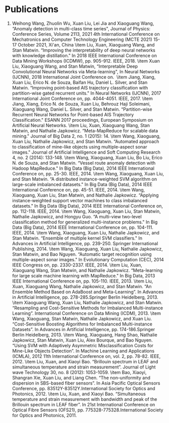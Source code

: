 # Publications
1. Weihong Wang, Zhuolin Wu, Xuan Liu, Lei Jia and Xiaoguang Wang, “Anomaly detection in multi-class time series", Journal of Physics: Conference Series, Volume 2113, 2021 4th International Conference on Mechatronics and Computer Technology Engineering (MCTE 2021) 15-17 October 2021, Xi'an, China
\item Liu, Xuan, Xiaoguang Wang, and Stan Matwin. “Improving the interpretability of deep neural networks with knowledge distillation." In 2018 IEEE International Conference on Data Mining Workshops (ICDMW), pp. 905-912. IEEE, 2018.
\item Xuan Liu, Xiaoguang Wang, and Stan Matwin, “Interpretable Deep Convolutional Neural Networks via Meta-learning", In Neural Networks (IJCNN), 2018 International Joint Conference on. 
\item Jiang, Xiang, Xuan Liu, Erico N. de Souza, Baifan Hu, Daniel L. Silver, and Stan Matwin. “Improving point-based AIS trajectory classification with partition-wise gated recurrent units." In Neural Networks (IJCNN), 2017 International Joint Conference on, pp. 4044-4051. IEEE, 2017.
\item Jiang, Xiang, Erico N. de Souza, Xuan Liu, Behrouz Haji Soleimani, Xiaoguang Wang, Daniel L. Silver, and Stan Matwin. “Partition-wise Recurrent Neural Networks for Point-based AIS Trajectory Classification." ESANN 2017 proceedings, European Symposium on Artificial Neural Networks.
\item Liu, Xuan, Xiaoguang Wang, Stan Matwin, and Nathalie Japkowicz. “Meta-MapReduce for scalable data mining." Journal of Big Data 2, no. 1 (2015): 14.
\item Wang, Xiaoguang, Xuan Liu, Nathalie Japkowicz, and Stan Matwin. “Automated approach to classification of mine-like objects using multiple-aspect sonar images." Journal of Artificial Intelligence and Soft Computing Research 4, no. 2 (2014): 133-148.
\item Wang, Xiaoguang, Xuan Liu, Bo Liu, Erico N. de Souza, and Stan Matwin. “Vessel route anomaly detection with Hadoop MapReduce." In Big Data (Big Data), 2014 IEEE International Conference on, pp. 25-30. IEEE, 2014.
\item Wang, Xiaoguang, Xuan Liu, and Stan Matwin. “A distributed instance-weighted SVM algorithm on large-scale imbalanced datasets." In Big Data (Big Data), 2014 IEEE International Conference on, pp. 45-51. IEEE, 2014.
\item Wang, Xiaoguang, Xuan Liu, Stan Matwin, and Nathalie Japkowicz. “Applying instance-weighted support vector machines to class imbalanced datasets." In Big Data (Big Data), 2014 IEEE International Conference on, pp. 112-118. IEEE, 2014.
\item Wang, Xiaoguang, Xuan Liu, Stan Matwin, Nathalie Japkowicz, and Hongyu Guo. “A multi-view two-level classification method for generalized multi-instance problems." In Big Data (Big Data), 2014 IEEE International Conference on, pp. 104-111. IEEE, 2014.
\item Wang, Xiaoguang, Xuan Liu, Nathalie Japkowicz, and Stan Matwin. “Ensemble of multiple kernel SVM classifiers." In Advances in Artificial Intelligence, pp. 239-250. Springer International Publishing, 2014.
\item Wang, Xiaoguang, Xuan Liu, Nathalie Japkowicz, Stan Matwin, and Bao Nguyen. “Automatic target recognition using multiple-aspect sonar images." In Evolutionary Computation (CEC), 2014 IEEE Congress on, pp. 2330-2337. IEEE, 2014.
\item Liu, Xuan, Xiaoguang Wang, Stan Matwin, and Nathalie Japkowicz. “Meta-learning for large scale machine learning with MapReduce." In Big Data, 2013 IEEE International Conference on, pp. 105-110. IEEE, 2013.
\item Liu, Xuan, Xiaoguang Wang, Nathalie Japkowicz, and Stan Matwin. “An Ensemble Method Based on AdaBoost and Meta-Learning”. In Advances in Artificial Intelligence, pp. 278-285.Springer Berlin Heidelberg, 2013.
\item Xiaoguang Wang, Xuan Liu, Nathalie Japkowicz, and Stan Matwin. “Resampling and Cost-Sensitive Methods for Imbalanced Multi-instance Learning”. International Conference on Data Mining (ICDM), 2013.
\item Wang, Xiaoguang, Stan Matwin, Nathalie Japkowicz, and Xuan Liu. “Cost-Sensitive Boosting Algorithms for Imbalanced Multi-instance Datasets”. In Advances in Artificial Intelligence, pp. 174-186.Springer Berlin Heidelberg, 2013.
\item Wang, Xiaoguang, Hang Shao, Nathalie Japkowicz, Stan Matwin, Xuan Liu, Alex Bourque, and Bao Nguyen. “Using SVM with Adaptively Asymmetric Misclassification Costs for Mine-Like Objects Detection”. In Machine Learning and Applications (ICMLA), 2012 11th International Conference on, vol. 2, pp. 78-82. IEEE, 2012.
\item Liu, Xuan, and Xiaoyi Bao. “Brillouin spectrum in LEAF and simultaneous temperature and strain measurement”. Journal of Light wave Technology 30, no. 8 (2012): 1053-1059.
\item Bao, Xiaoyi, Shangran Xie, Xuan Liu, and Liang Chen. “The non-uniformity and dispersion in SBS-based fiber sensors”. In Asia Pacific Optical Sensors Conference, pp. 83512Y-83512Y.International Society for Optics and Photonics, 2012.
\item Liu, Xuan, and Xiaoyi Bao. “Simultaneous temperature and strain measurement with bandwidth and peak of the Brillouin spectrum in LEAF fiber”. In 21st International Conference on Optical Fibre Sensors (OFS21), pp. 775328-775328.International Society for Optics and Photonics, 2011.
